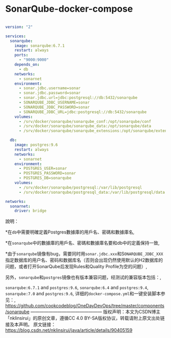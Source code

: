 # SonarQube-docker-compose
```yaml

version: "2"

services:
  sonarqube:
    image: sonarqube:6.7.1
    restart: always
    ports:
      - "9000:9000"
    depends_on:
      - db
    networks:
      - sonarnet
    environment:
      - sonar.jdbc.username=sonar
      - sonar.jdbc.password=sonar
      - sonar.jdbc.url=jdbc:postgresql://db:5432/sonarqube
      - SONARQUBE_JDBC_USERNAME=sonar
      - SONARQUBE_JDBC_PASSWORD=sonar
      - SONARQUBE_JDBC_URL=jdbc:postgresql://db:5432/sonarqube
    volumes:
      - /srv/docker/sonarqube/sonarqube_conf:/opt/sonarqube/conf
      - /srv/docker/sonarqube/sonarqube_data:/opt/sonarqube/data
      - /srv/docker/sonarqube/sonarqube_extensions:/opt/sonarqube/extensions

  db:
    image: postgres:9.6
    restart: always
    networks:
      - sonarnet
    environment:
      - POSTGRES_USER=sonar
      - POSTGRES_PASSWORD=sonar
      - POSTGRES_DB=sonarqube
    volumes:
      - /srv/docker/sonarqube/postgresql:/var/lib/postgresql
      - /srv/docker/sonarqube/postgresql_data:/var/lib/postgresql/data

networks:
  sonarnet:
    driver: bridge
```
說明：

*在`db`中需要明確定義Postgres數據庫的用戶名、密碼和數據庫名,

*在`sonarqube`中的數據庫的用戶名、密碼和數據庫名要和db中的定義保持一致,

*由于`sonarqube`镜像有bug，需要同时用`sonar.jdbc.xxx`和S`ONARQUBE_JDBC_XXX`指定数据库的用户名、密码和数据库名（否则会出现仍然使用默认的H2数据库的问题，或者打开SonarQube后发现Rules和Quality Profile为空的问题）,


另外，`sonarqube`和`postgres`镜像也有版本兼容问题，经测试的兼容版本包括：,

`sonarqube:6.7.1` and `postgres:9.6`,
`sonarqube:6.4` and `postgres:9.4`,
`sonarqube:7.0` and `postgres:9.6`,
详细的`docker-compose.yml`和一键安装脚本参见：,
https://github.com/cookcodeblog/OneDayDevOps/tree/master/components/sonarqube
————————————————
版权声明：本文为CSDN博主「nklinsirui」的原创文章，遵循CC 4.0 BY-SA版权协议，转载请附上原文出处链接及本声明。
原文链接：https://blog.csdn.net/nklinsirui/java/article/details/90405159

